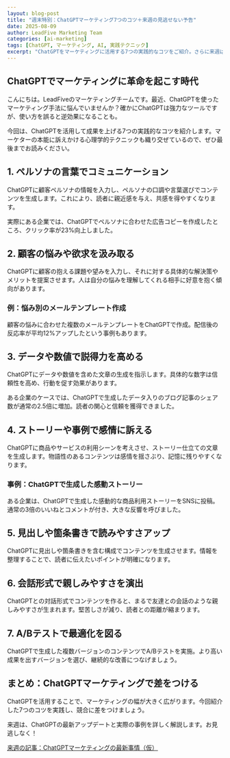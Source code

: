 ```yaml
---
layout: blog-post
title: "週末特別：ChatGPTマーケティング7つのコツ＋来週の見逃せない予告"
date: 2025-08-09
author: LeadFive Marketing Team
categories: [ai-marketing]
tags: [ChatGPT, マーケティング, AI, 実践テクニック]
excerpt: "ChatGPTをマーケティングに活用する7つの実践的なコツをご紹介。さらに来週は、ChatGPTの最新アップデートと事例研究を詳しく解説します。今すぐチェックして、競合に差をつけましょう！"
---
```


<h2>ChatGPTでマーケティングに革命を起こす時代</h2>

こんにちは。LeadFiveのマーケティングチームです。最近、ChatGPTを使ったマーケティング手法に悩んでいませんか？確かにChatGPTは強力なツールですが、使い方を誤ると逆効果になることも。

今回は、ChatGPTを活用して成果を上げる7つの実践的なコツを紹介します。マーケターの本能に訴えかける心理学的テクニックも織り交ぜているので、ぜひ最後までお読みください。

<h2>1. ペルソナの言葉でコミュニケーション</h2>

ChatGPTに顧客ペルソナの情報を入力し、ペルソナの口調や言葉選びでコンテンツを生成します。これにより、読者に親近感を与え、共感を得やすくなります。

実際にある企業では、ChatGPTでペルソナに合わせた広告コピーを作成したところ、クリック率が23%向上しました。

<h2>2. 顧客の悩みや欲求を汲み取る</h2>

ChatGPTに顧客の抱える課題や望みを入力し、それに対する具体的な解決策やメリットを提案させます。人は自分の悩みを理解してくれる相手に好意を抱く傾向があります。

<h3>例：悩み別のメールテンプレート作成</h3>

顧客の悩みに合わせた複数のメールテンプレートをChatGPTで作成。配信後の反応率が平均12%アップしたという事例もあります。

<h2>3. データや数値で説得力を高める</h2>

ChatGPTにデータや数値を含めた文章の生成を指示します。具体的な数字は信頼性を高め、行動を促す効果があります。

ある企業のケースでは、ChatGPTで生成したデータ入りのブログ記事のシェア数が通常の2.5倍に増加。読者の関心と信頼を獲得できました。

<h2>4. ストーリーや事例で感情に訴える</h2>

ChatGPTに商品やサービスの利用シーンを考えさせ、ストーリー仕立ての文章を生成します。物語性のあるコンテンツは感情を揺さぶり、記憶に残りやすくなります。

<h3>事例：ChatGPTで生成した感動ストーリー</h3>

ある企業は、ChatGPTで生成した感動的な商品利用ストーリーをSNSに投稿。通常の3倍のいいねとコメントが付き、大きな反響を呼びました。

<h2>5. 見出しや箇条書きで読みやすさアップ</h2>

ChatGPTに見出しや箇条書きを含む構成でコンテンツを生成させます。情報を整理することで、読者に伝えたいポイントが明確になります。

<h2>6. 会話形式で親しみやすさを演出</h2>

ChatGPTとの対話形式でコンテンツを作ると、まるで友達との会話のような親しみやすさが生まれます。堅苦しさが減り、読者との距離が縮まります。

<h2>7. A/Bテストで最適化を図る</h2>

ChatGPTで生成した複数バージョンのコンテンツでA/Bテストを実施。より高い成果を出すバージョンを選び、継続的な改善につなげましょう。

<h2>まとめ：ChatGPTマーケティングで差をつける</h2>

ChatGPTを活用することで、マーケティングの幅が大きく広がります。今回紹介した7つのコツを実践し、競合に差をつけましょう。

来週は、ChatGPTの最新アップデートと実際の事例を詳しく解説します。お見逃しなく！

<a href="/blog/chatgpt-marketing-latest-update">来週の記事：ChatGPTマーケティングの最新事情（仮）</a>
